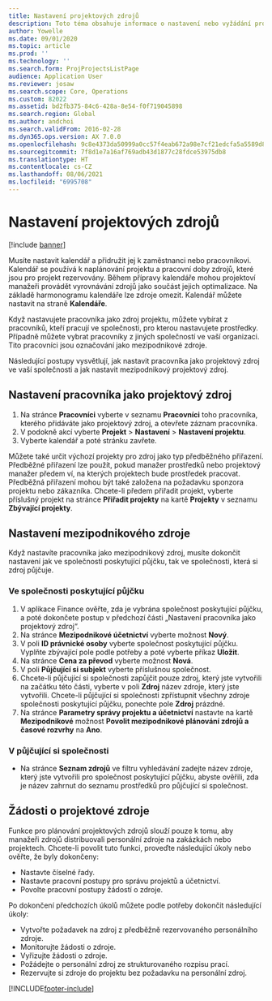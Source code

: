 ```yaml
---
title: Nastavení projektových zdrojů
description: Toto téma obsahuje informace o nastavení nebo vyžádání projektových zdrojů.
author: Yowelle
ms.date: 09/01/2020
ms.topic: article
ms.prod: ''
ms.technology: ''
ms.search.form: ProjProjectsListPage
audience: Application User
ms.reviewer: josaw
ms.search.scope: Core, Operations
ms.custom: 82022
ms.assetid: bd2fb375-84c6-428a-8e54-f0f719045898
ms.search.region: Global
ms.author: andchoi
ms.search.validFrom: 2016-02-28
ms.dyn365.ops.version: AX 7.0.0
ms.openlocfilehash: 9c8e4373da50999a0cc57f4eab672a98e7cf21edcfa5a5589d87691603a777de
ms.sourcegitcommit: 7f8d1e7a16af769adb43d1877c28fdce53975db8
ms.translationtype: HT
ms.contentlocale: cs-CZ
ms.lasthandoff: 08/06/2021
ms.locfileid: "6995708"
---
```

# <a name="set-up-project-resources"></a>Nastavení projektových zdrojů

[!include [banner](../includes/banner.md)]

Musíte nastavit kalendář a přidružit jej k zaměstnanci nebo pracovníkovi. Kalendář se používá k naplánování projektu a pracovní doby zdrojů, které jsou pro projekt rezervovány. Během přípravy kalendáře mohou projektoví manažeři provádět vyrovnávání zdrojů jako součást jejich optimalizace. Na základě harmonogramu kalendáře lze zdroje omezit. Kalendář můžete nastavit na straně **Kalendáře**.

Když nastavujete pracovníka jako zdroj projektu, můžete vybírat z pracovníků, kteří pracují ve společnosti, pro kterou nastavujete prostředky. Případně můžete vybrat pracovníky z jiných společností ve vaší organizaci. Tito pracovníci jsou označování jako mezipodnikové zdroje.

Následující postupy vysvětlují, jak nastavit pracovníka jako projektový zdroj ve vaší společnosti a jak nastavit mezipodnikový projektový zdroj.

## <a name="set-up-a-worker-as-a-project-resource"></a>Nastavení pracovníka jako projektový zdroj

1. Na stránce **Pracovníci** vyberte v seznamu **Pracovníci** toho pracovníka, kterého přidáváte jako projektový zdroj, a otevřete záznam pracovníka.
2. V podokně akcí vyberte **Projekt** &gt; **Nastavení** &gt; **Nastavení projektu**.
3. Vyberte kalendář a poté stránku zavřete.

Můžete také určit výchozí projekty pro zdroj jako typ předběžného přiřazení. Předběžné přiřazení lze použít, pokud manažer prostředků nebo projektový manažer předem ví, na kterých projektech bude prostředek pracovat. Předběžná přiřazení mohou být také založena na požadavku sponzora projektu nebo zákazníka. Chcete-li předem přiřadit projekt, vyberte příslušný projekt na stránce **Přiřadit projekty** na kartě **Projekty** v seznamu **Zbývající projekty**.

## <a name="set-up-an-intercompany-resource"></a>Nastavení mezipodnikového zdroje

Když nastavíte pracovníka jako mezipodnikový zdroj, musíte dokončit nastavení jak ve společnosti poskytující půjčku, tak ve společnosti, která si zdroj půjčuje.

### <a name="in-the-lending-company"></a>Ve společnosti poskytující půjčku

1. V aplikace Finance ověřte, zda je vybrána společnost poskytující půjčku, a poté dokončete postup v předchozí části „Nastavení pracovníka jako projektový zdroj“.
2. Na stránce **Mezipodnikové účetnictví** vyberte možnost **Nový**.
3. V poli **ID právnické osoby** vyberte společnost poskytující půjčku. Vyplňte zbývající pole podle potřeby a poté vyberte příkaz **Uložit**.
4. Na stránce **Cena za převod** vyberte možnost **Nová**.
5. V poli **Půjčující si subjekt** vyberte příslušnou společnost.
6. Chcete-li půjčující si společnosti zapůjčit pouze zdroj, který jste vytvořili na začátku této části, vyberte v poli **Zdroj** název zdroje, který jste vytvořili. Chcete-li půjčující si společnosti zpřístupnit všechny zdroje společnosti poskytující půjčku, ponechte pole **Zdroj** prázdné.
7. Na stránce **Parametry správy projektu a účetnictví** nastavte na kartě **Mezipodnikové** možnost **Povolit mezipodnikové plánování zdrojů a časové rozvrhy** na **Ano**.

### <a name="in-the-borrowing-company"></a>V půjčující si společnosti

- Na stránce **Seznam zdrojů** ve filtru vyhledávání zadejte název zdroje, který jste vytvořili pro společnost poskytující půjčku, abyste ověřili, zda je název zahrnut do seznamu prostředků pro půjčující si společnost.

## <a name="request-project-resources"></a>Žádosti o projektové zdroje
Funkce pro plánování projektových zdrojů slouží pouze k tomu, aby manažeři zdrojů distribuovali personální zdroje na zakázkách nebo projektech. Chcete-li povolit tuto funkci, proveďte následující úkoly nebo ověřte, že byly dokončeny:

- Nastavte číselné řady.
- Nastavte pracovní postupy pro správu projektů a účetnictví.
- Povolte pracovní postupy žádostí o zdroje.

Po dokončení předchozích úkolů můžete podle potřeby dokončit následující úkoly:

- Vytvořte požadavek na zdroj z předběžně rezervovaného personálního zdroje.
- Monitorujte žádosti o zdroje.
- Vyřizujte žádosti o zdroje.
- Požádejte o personální zdroj ze strukturovaného rozpisu prací.
- Rezervujte si zdroje do projektu bez požadavku na personální zdroj.


[!INCLUDE[footer-include](../includes/footer-banner.md)]